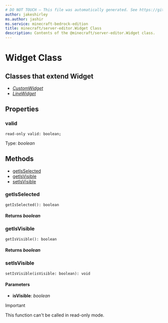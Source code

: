 ```yaml
---
# DO NOT TOUCH — This file was automatically generated. See https://github.com/mojang/minecraftapidocsgenerator to modify descriptions, examples, etc.
author: jakeshirley
ms.author: jashir
ms.service: minecraft-bedrock-edition
title: minecraft/server-editor.Widget Class
description: Contents of the @minecraft/server-editor.Widget class.
---
```

# Widget Class

## Classes that extend Widget
- [*CustomWidget*](CustomWidget.md)
- [*LineWidget*](LineWidget.md)

## Properties

### **valid**
`read-only valid: boolean;`

Type: *boolean*

## Methods
- [getIsSelected](#getisselected)
- [getIsVisible](#getisvisible)
- [setIsVisible](#setisvisible)

### **getIsSelected**
`
getIsSelected(): boolean
`

#### **Returns** *boolean*

### **getIsVisible**
`
getIsVisible(): boolean
`

#### **Returns** *boolean*

### **setIsVisible**
`
setIsVisible(isVisible: boolean): void
`

#### **Parameters**
- **isVisible**: *boolean*

> [!IMPORTANT]
> This function can't be called in read-only mode.
